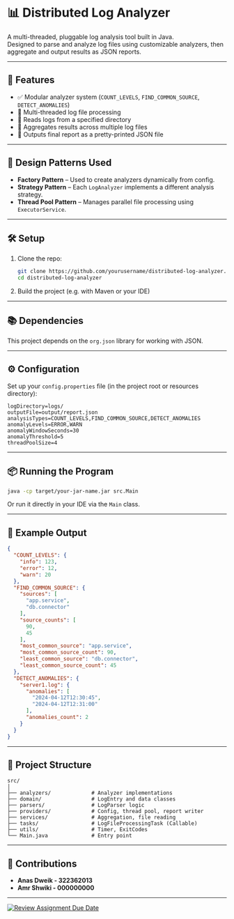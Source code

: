 # 📊 Distributed Log Analyzer

A multi-threaded, pluggable log analysis tool built in Java.  
Designed to parse and analyze log files using customizable analyzers, then aggregate and output results as JSON reports.

---

## 🚀 Features

- ✅ Modular analyzer system (`COUNT_LEVELS`, `FIND_COMMON_SOURCE`, `DETECT_ANOMALIES`)
- 🧵 Multi-threaded log file processing
- 📂 Reads logs from a specified directory
- 🧠 Aggregates results across multiple log files
- 📄 Outputs final report as a pretty-printed JSON file

---

## 🎯 Design Patterns Used

- **Factory Pattern** – Used to create analyzers dynamically from config.
- **Strategy Pattern** – Each `LogAnalyzer` implements a different analysis strategy.
- **Thread Pool Pattern** – Manages parallel file processing using `ExecutorService`.

---

## 🛠️ Setup

1. Clone the repo:

   ```bash
   git clone https://github.com/yourusername/distributed-log-analyzer.git
   cd distributed-log-analyzer
   ```

2. Build the project (e.g. with Maven or your IDE)

---

## 📚 Dependencies

This project depends on the `org.json` library for working with JSON.

---

## ⚙️ Configuration

Set up your `config.properties` file (in the project root or resources directory):

```properties
logDirectory=logs/
outputFile=output/report.json
analysisTypes=COUNT_LEVELS,FIND_COMMON_SOURCE,DETECT_ANOMALIES
anomalyLevels=ERROR,WARN
anomalyWindowSeconds=30
anomalyThreshold=5
threadPoolSize=4
```

---

## 📦 Running the Program

```bash
java -cp target/your-jar-name.jar src.Main
```

Or run it directly in your IDE via the `Main` class.

---

## 🧪 Example Output

```json
{
  "COUNT_LEVELS": {
    "info": 123,
    "error": 12,
    "warn": 20
  },
  "FIND_COMMON_SOURCE": {
    "sources": [
      "app.service",
      "db.connector"
    ],
    "source_counts": [
      90,
      45
    ],
    "most_common_source": "app.service",
    "most_common_source_count": 90,
    "least_common_source": "db.connector",
    "least_common_source_count": 45
  },
  "DETECT_ANOMALIES": {
    "server1.log": {
      "anomalies": [
        "2024-04-12T12:30:45",
        "2024-04-12T12:31:00"
      ],
      "anomalies_count": 2
    }
  }
}
```

---

## 📁 Project Structure

```
src/
│
├── analyzers/             # Analyzer implementations
├── domain/                # LogEntry and data classes
├── parsers/               # LogParser logic
├── providers/             # Config, thread pool, report writer
├── services/              # Aggregation, file reading
├── tasks/                 # LogFileProcessingTask (Callable)
├── utils/                 # Timer, ExitCodes
└── Main.java              # Entry point
```

---

## 🙌 Contributions

- **Anas Dweik - 322362013**
- **Amr Shwiki - 000000000**

---

[![Review Assignment Due Date](https://classroom.github.com/assets/deadline-readme-button-22041afd0340ce965d47ae6ef1cefeee28c7c493a6346c4f15d667ab976d596c.svg)](https://classroom.github.com/a/w1uqWHUp)
